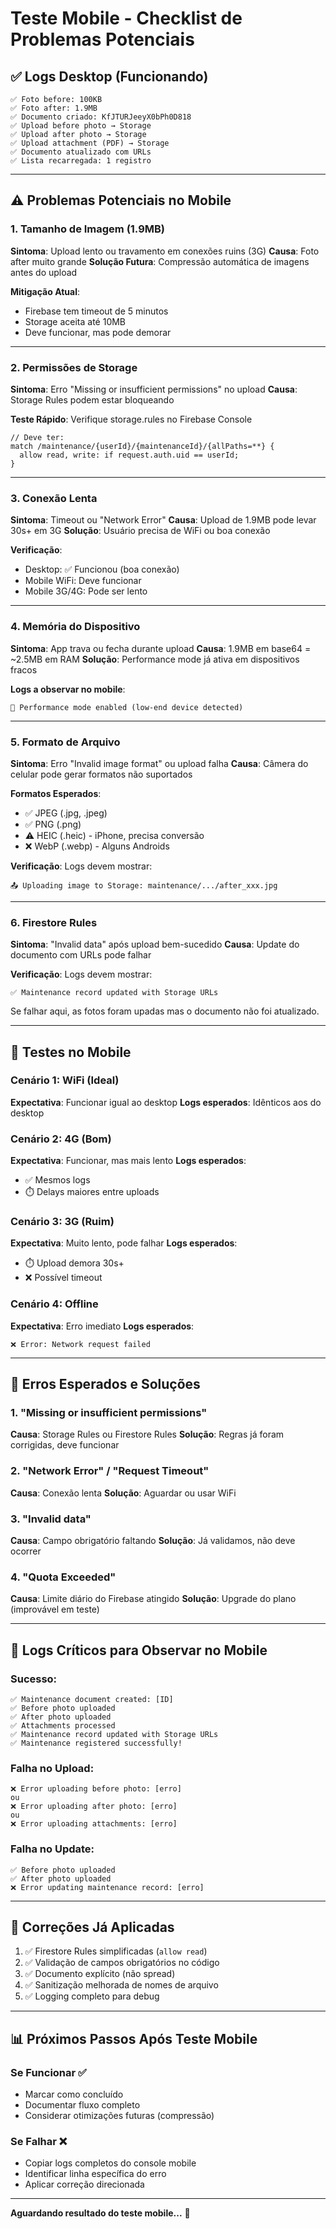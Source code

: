 # Teste Mobile - Checklist de Problemas Potenciais

## ✅ Logs Desktop (Funcionando)

```
✅ Foto before: 100KB
✅ Foto after: 1.9MB
✅ Documento criado: KfJTURJeeyX0bPh0D818
✅ Upload before photo → Storage
✅ Upload after photo → Storage
✅ Upload attachment (PDF) → Storage
✅ Documento atualizado com URLs
✅ Lista recarregada: 1 registro
```

---

## ⚠️ Problemas Potenciais no Mobile

### 1. **Tamanho de Imagem (1.9MB)**
**Sintoma**: Upload lento ou travamento em conexões ruins (3G)
**Causa**: Foto after muito grande
**Solução Futura**: Compressão automática de imagens antes do upload

**Mitigação Atual**: 
- Firebase tem timeout de 5 minutos
- Storage aceita até 10MB
- Deve funcionar, mas pode demorar

---

### 2. **Permissões de Storage**
**Sintoma**: Erro "Missing or insufficient permissions" no upload
**Causa**: Storage Rules podem estar bloqueando

**Teste Rápido**: Verifique storage.rules no Firebase Console
```plaintext
// Deve ter:
match /maintenance/{userId}/{maintenanceId}/{allPaths=**} {
  allow read, write: if request.auth.uid == userId;
}
```

---

### 3. **Conexão Lenta**
**Sintoma**: Timeout ou "Network Error"
**Causa**: Upload de 1.9MB pode levar 30s+ em 3G
**Solução**: Usuário precisa de WiFi ou boa conexão

**Verificação**:
- Desktop: ✅ Funcionou (boa conexão)
- Mobile WiFi: Deve funcionar
- Mobile 3G/4G: Pode ser lento

---

### 4. **Memória do Dispositivo**
**Sintoma**: App trava ou fecha durante upload
**Causa**: 1.9MB em base64 = ~2.5MB em RAM
**Solução**: Performance mode já ativa em dispositivos fracos

**Logs a observar no mobile**:
```
🚀 Performance mode enabled (low-end device detected)
```

---

### 5. **Formato de Arquivo**
**Sintoma**: Erro "Invalid image format" ou upload falha
**Causa**: Câmera do celular pode gerar formatos não suportados

**Formatos Esperados**:
- ✅ JPEG (.jpg, .jpeg)
- ✅ PNG (.png)
- ⚠️ HEIC (.heic) - iPhone, precisa conversão
- ❌ WebP (.webp) - Alguns Androids

**Verificação**: Logs devem mostrar:
```
📤 Uploading image to Storage: maintenance/.../after_xxx.jpg
```

---

### 6. **Firestore Rules**
**Sintoma**: "Invalid data" após upload bem-sucedido
**Causa**: Update do documento com URLs pode falhar

**Verificação**: Logs devem mostrar:
```
✅ Maintenance record updated with Storage URLs
```

Se falhar aqui, as fotos foram upadas mas o documento não foi atualizado.

---

## 🧪 Testes no Mobile

### Cenário 1: WiFi (Ideal)
**Expectativa**: Funcionar igual ao desktop
**Logs esperados**: Idênticos aos do desktop

### Cenário 2: 4G (Bom)
**Expectativa**: Funcionar, mas mais lento
**Logs esperados**: 
- ✅ Mesmos logs
- ⏱️ Delays maiores entre uploads

### Cenário 3: 3G (Ruim)
**Expectativa**: Muito lento, pode falhar
**Logs esperados**:
- ⏱️ Upload demora 30s+
- ❌ Possível timeout

### Cenário 4: Offline
**Expectativa**: Erro imediato
**Logs esperados**:
```
❌ Error: Network request failed
```

---

## 🚨 Erros Esperados e Soluções

### 1. "Missing or insufficient permissions"
**Causa**: Storage Rules ou Firestore Rules
**Solução**: Regras já foram corrigidas, deve funcionar

### 2. "Network Error" / "Request Timeout"
**Causa**: Conexão lenta
**Solução**: Aguardar ou usar WiFi

### 3. "Invalid data"
**Causa**: Campo obrigatório faltando
**Solução**: Já validamos, não deve ocorrer

### 4. "Quota Exceeded"
**Causa**: Limite diário do Firebase atingido
**Solução**: Upgrade do plano (improvável em teste)

---

## 📱 Logs Críticos para Observar no Mobile

### Sucesso:
```
✅ Maintenance document created: [ID]
✅ Before photo uploaded
✅ After photo uploaded
✅ Attachments processed
✅ Maintenance record updated with Storage URLs
✅ Maintenance registered successfully!
```

### Falha no Upload:
```
❌ Error uploading before photo: [erro]
ou
❌ Error uploading after photo: [erro]
ou
❌ Error uploading attachments: [erro]
```

### Falha no Update:
```
✅ Before photo uploaded
✅ After photo uploaded
❌ Error updating maintenance record: [erro]
```

---

## 🔧 Correções Já Aplicadas

1. ✅ Firestore Rules simplificadas (`allow read`)
2. ✅ Validação de campos obrigatórios no código
3. ✅ Documento explícito (não spread)
4. ✅ Sanitização melhorada de nomes de arquivo
5. ✅ Logging completo para debug

---

## 📊 Próximos Passos Após Teste Mobile

### Se Funcionar ✅
- Marcar como concluído
- Documentar fluxo completo
- Considerar otimizações futuras (compressão)

### Se Falhar ❌
- Copiar logs completos do console mobile
- Identificar linha específica do erro
- Aplicar correção direcionada

---

**Aguardando resultado do teste mobile...** 📱
